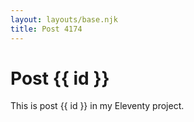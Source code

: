 ```yaml
---
layout: layouts/base.njk
title: Post 4174
---
```


# Post {{ id }}

This is post {{ id }} in my Eleventy project.
